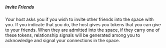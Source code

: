 ##### Invite Friends

Your host asks you if you wish to invite other friends into the space with you. If you indicate that you do, the host gives you tokens that you can give to your friends. When they are admitted into the space, if they carry one of these tokens, relationship signals will be generated among you to acknowledge and signal your connections in the space.